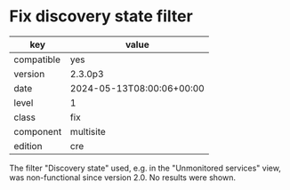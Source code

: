 [//]: # (werk v2)
# Fix discovery state filter

key        | value
---------- | ---
compatible | yes
version    | 2.3.0p3
date       | 2024-05-13T08:00:06+00:00
level      | 1
class      | fix
component  | multisite
edition    | cre

The filter "Discovery state" used, e.g. in the "Unmonitored services" view, was
non-functional since version 2.0. No results were shown.
